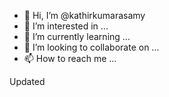 - 👋 Hi, I’m @kathirkumarasamy
- 👀 I’m interested in ...
- 🌱 I’m currently learning ...
- 💞️ I’m looking to collaborate on ...
- 📫 How to reach me ...

Updated

<!---
kathirkumarasamy/kathirkumarasamy is a ✨ special ✨ repository because its `README.md` (this file) appears on your GitHub profile.
You can click the Preview link to take a look at your changes.
--->
